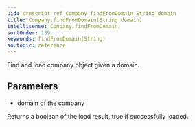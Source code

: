 ```yaml
---
uid: crmscript_ref_Company_findFromDomain_String_domain
title: Company.findFromDomain(String domain)
intellisense: Company.findFromDomain
sortOrder: 159
keywords: findFromDomain(String)
so.topic: reference
---
```


Find and load company object given a domain.



## Parameters


 - domain of the company


Returns a boolean of the load result, true if successfully loaded.


